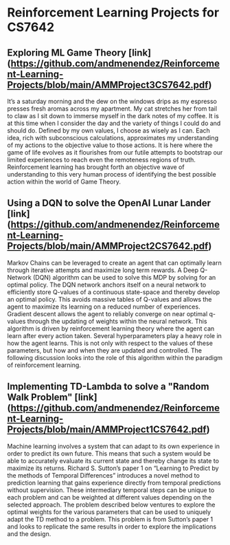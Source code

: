 # Reinforcement Learning Projects for CS7642

## Exploring ML Game Theory [link] (https://github.com/andmenendez/Reinforcement-Learning-Projects/blob/main/AMMProject3CS7642.pdf)
It’s a saturday morning and the dew on the windows drips as my espresso presses fresh aromas across my apartment. My cat stretches her from tail to claw as I sit down to immerse myself in the dark notes of my coffee. It is at this time when I consider the day and the variety of things I could do and should do. Defined by my own values, I choose as wisely as I can. Each idea, rich with subconscious calculations, approximates my understanding of my actions to the objective value to those actions. It is here where the game of life evolves as it flourishes from our futile attempts to bootstrap our limited experiences to reach even the remoteness regions of truth. Reinforcement learning has brought forth an objective wave of understanding to this very human process of identifying the best possible action within the world of Game Theory.

## Using a DQN to solve the OpenAI Lunar Lander [link] (https://github.com/andmenendez/Reinforcement-Learning-Projects/blob/main/AMMProject2CS7642.pdf)
Markov Chains can be leveraged to create an agent that can optimally learn through iterative attempts and maximize long term rewards. A Deep Q-Network (DQN) algorithm can be used to solve this MDP by solving for an optimal policy. The DQN network anchors itself on a neural network to efficiently store Q-values of a continuous state-space and thereby develop an optimal policy. This avoids massive tables of Q-values and allows the agent to maximize its learning on a reduced number of experiences. Gradient descent allows the agent to reliably converge on near optimal q-values through the updating of weights within the neural network. This algorithm is driven by reinforcement learning theory where the agent can learn after every action taken. Several hyperparameters play a heavy role in how the agent learns. This is not only with respect to the values of these parameters, but how and when they are updated and controlled. The following discussion looks into the role of this algorithm within the paradigm of reinforcement learning.

## Implementing TD-Lambda to solve a "Random Walk Problem" [link] (https://github.com/andmenendez/Reinforcement-Learning-Projects/blob/main/AMMProject1CS7642.pdf)
Machine learning involves a system that can adapt to its own experience in order to predict its own future. This means that such a system would be able to accurately evaluate its current state and thereby change its state to maximize its returns. Richard S. Sutton’s paper 1 on “Learning to Predict by the methods of Temporal Differences” introduces a novel method to prediction learning that gains experience directly from temporal predictions without supervision. These intermediary temporal steps can be unique to each problem and can be weighted at different values depending on the selected approach. The problem described below ventures to explore the optimal weights for the various parameters that can be used to uniquely adapt the TD method to a problem. This problem is from Sutton’s paper 1 and looks to replicate the same results in order to explore the implications and the design.
